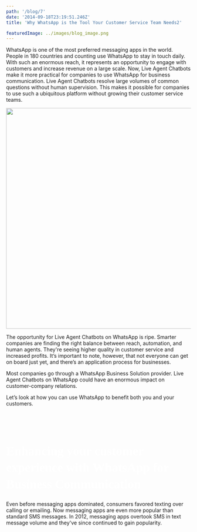 ```yaml
---
path: '/blog/7'
date: '2014-09-18T23:19:51.246Z'
title: 'Why WhatsApp is the Tool Your Customer Service Team Needs2'

featuredImage: ../images/blog_image.png
---
```


WhatsApp is one of the most preferred messaging apps in the world. People in 180 countries and counting use WhatsApp to stay in touch daily. With such an enormous reach, it represents an opportunity to engage with customers and increase revenue on a large scale. Now, Live Agent Chatbots make it more practical for companies to use WhatsApp for business communication. Live Agent Chatbots resolve large volumes of common questions without human supervision. This makes it possible for companies to use such a ubiquitous platform without growing their customer service teams.

<img width="600" src='https://octodex.github.com/images/yaktocat.png'></img>

The opportunity for Live Agent Chatbots on WhatsApp is ripe. Smarter companies are finding the right balance between reach, automation, and human agents. They're seeing higher quality in customer service and increased profits. It’s important to note, however, that not everyone can get on board just yet, and there’s an application process for businesses.

Most companies go through a WhatsApp Business Solution provider. Live Agent Chatbots on WhatsApp could have an enormous impact on customer-company relations.

Let’s look at how you can use WhatsApp to benefit both you and your customers.

<h1 style="font-family:Heebo; line-height:45px; color:white; font-size: 34px; padding-top:50px;" >Enhancing your customer experience with WhatsApp for Business Communication</h1>

Even before messaging apps dominated, consumers favored texting over calling or emailing. Now messaging apps are even more popular than standard SMS messages. In 2012, messaging apps overtook SMS in text message volume and they've since continued to gain popularity.
